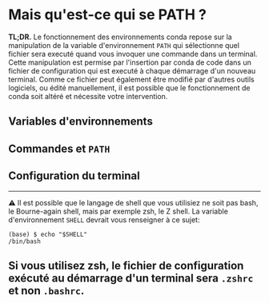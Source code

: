 # Mais qu'est-ce qui se PATH ?

**TL;DR.** Le fonctionnement des environnements conda repose sur la manipulation 
de la variable d'environnement `PATH` 
qui sélectionne quel fichier sera executé quand vous invoquer une commande dans 
un terminal.
Cette manipulation est permise par l'insertion par conda de code
dans un fichier de configuration qui est executé à chaque démarrage d'un 
nouveau terminal. Comme ce fichier peut également être modifié par d'autres
outils logiciels, ou édité manuellement, il est possible que le fonctionnement
de conda soit altéré et nécessite votre intervention.

## Variables d'environnements

## Commandes et `PATH`

## Configuration du terminal


--------------------------------------------------------------------------------
⚠️ Il est possible que le langage de shell que vous utilisiez ne soit pas
bash, le Bourne-again shell, mais par exemple zsh, le Z shell. 
La variable d'environnement `SHELL` devrait vous renseigner à ce sujet:

    (base) $ echo "$SHELL"
    /bin/bash

Si vous utilisez zsh, le fichier de configuration exécuté au démarrage d'un
terminal sera `.zshrc` et non `.bashrc`.
--------------------------------------------------------------------------------
